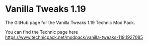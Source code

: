 # Vanilla Tweaks 1.19

The GitHub page for the Vanilla Tweaks 1.19 Technic Mod Pack.

You can find the Technic page here https://www.technicpack.net/modpack/vanilla-tweaks-119.1927085
